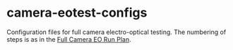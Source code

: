 # camera-eotest-configs
Configuration files for full camera electro-optical testing.  The numbering of steps is as in the [Full Camera EO Run Plan](https://confluence.slac.stanford.edu/display/LSSTCAM/BOT+EO+Run+plan#BOTEORunplan-FullCameraEOoptimizationtargets).
